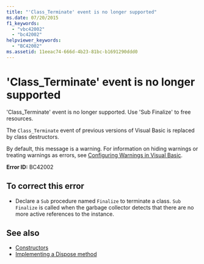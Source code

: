 ```yaml
---
title: "'Class_Terminate' event is no longer supported"
ms.date: 07/20/2015
f1_keywords: 
  - "vbc42002"
  - "bc42002"
helpviewer_keywords: 
  - "BC42002"
ms.assetid: 11eeac74-666d-4b23-81bc-b1691290ddd0
---
```

# 'Class_Terminate' event is no longer supported
'Class_Terminate' event is no longer supported. Use 'Sub Finalize' to free resources.  
  
 The `Class_Terminate` event of previous versions of Visual Basic is replaced by class destructors.  
  
 By default, this message is a warning. For information on hiding warnings or treating warnings as errors, see [Configuring Warnings in Visual Basic](/visualstudio/ide/configuring-warnings-in-visual-basic).  
  
 **Error ID:** BC42002  
  
## To correct this error  
  
- Declare a `Sub` procedure named `Finalize` to terminate a class. `Sub Finalize` is called when the garbage collector detects that there are no more active references to the instance.  
  
## See also

- [Constructors](../programming-guide/concepts/object-oriented-programming.md#constructors)
- [Implementing a Dispose method](../../standard/garbage-collection/implementing-dispose.md)
